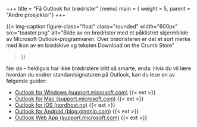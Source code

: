 +++
title = "Få Outlook for brødrister"
[menu]
main = { weight = 5, parent = "Andre prosjekter"}
+++

<!-- markdownlint-disable MD013 -->

{{< img-caption
  figure-class="float"
    class="rounded"
    width="600px"
    src="toaster.png"
    alt="Bilde av en brødrister med et påklistret skjermbilde av Microsoft Outlook-programvaren. Over brødristeren er det et sort merke med ikon av en brødskive og teksten Download on the Crumb Store"
>}}

Nei da – heldigvis har ikke brødristere blitt så smarte, enda.
Hvis du vil lære hvordan du endrer standardsignaturen på Outlook,
kan du lese en av følgende guider:

- [Outlook for Windows (support.microsoft.com)][windows] {{< ext >}}
- [Outlook for Mac (support.microsoft.com)][mac] {{< ext >}}
- [Outlook for iOS (nordhost.no)][ios] {{< ext >}}
- [Outlook for Android (blog.gimmio.com)][android] {{< ext >}}
- [Outlook Web App (support.microsoft.com)][webapp] {{< ext >}}

[windows]: https://support.microsoft.com/nb-no/office/endre-e-postsignaturen-86597769-e4df-4320-b219-39d6e1a9e87b
[mac]: https://support.microsoft.com/nb-no/office/endre-eller-oppdatere-en-e-postsignatur-i-outlook-for-mac-d302cc7d-a269-4e3e-b3f1-5fc12e7d17a9
[ios]: https://nordhost.no/index.php?rp=%2Fknowledgebase%2F275%2FiOS-Legge-til-egen-signatur-i-Outlook-for-iOS..html&language=norwegian
[android]: https://blog.gimm.io/add-email-signature-outlook-app-android/
[webapp]: https://support.microsoft.com/nb-no/office/opprette-og-legge-til-en-e-postsignatur-i-outlook-web-app-0f230564-11b9-4239-83de-f10cbe4dfdfc

